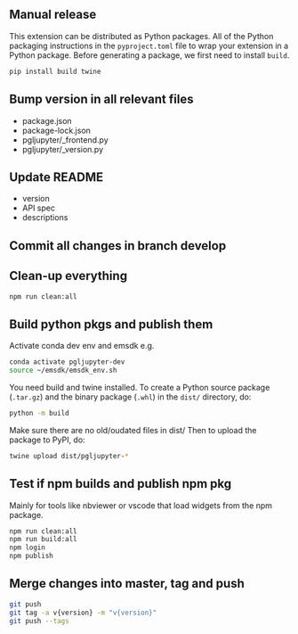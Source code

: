 ## Manual release

This extension can be distributed as Python packages. All of the Python packaging instructions in the `pyproject.toml` file to wrap your extension in a Python package. Before generating a package, we first need to install `build`.

```bash
pip install build twine
```

## Bump version in **all** relevant files

- package.json
- package-lock.json
- pgljupyter/_frontend.py
- pgljupyter/_version.py


## Update README

- version
- API spec
- descriptions

## Commit all changes in branch develop

## Clean-up everything

```bash
npm run clean:all
```

## Build python pkgs and publish them

Activate conda dev env and emsdk e.g.

```bash
conda activate pgljupyter-dev
source ~/emsdk/emsdk_env.sh
```
You need build and twine installed. To create a Python source package (`.tar.gz`) and the binary package (`.whl`) in the `dist/` directory, do:

```bash
python -m build
```

Make sure there are no old/oudated files in dist/
Then to upload the package to PyPI, do:

```bash
twine upload dist/pgljupyter-*
```

## Test if npm builds and publish npm pkg

Mainly for tools like nbviewer or vscode that load widgets from the npm package.

```bash
npm run clean:all
npm run build:all
npm login
npm publish
```

## Merge changes into master, tag and push

```bash
git push
git tag -a v{version} -m "v{version}"
git push --tags
```
